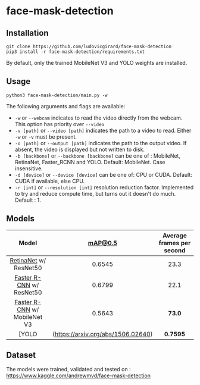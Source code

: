 # face-mask-detection

## Installation

```
git clone https://github.com/ludovicgirard/face-mask-detection
pip3 install -r face-mask-detection/requirements.txt
```
By default, only the trained MobileNet V3 and YOLO weights are installed.

## Usage

```
python3 face-mask-detection/main.py -w
```

The following arguments and flags are available:
- `-w` or `--webcam` indicates to read the video directly from the webcam. This option has priority over `--video`
- `-v [path]` or `--video [path]` indicates the path to a video to read. Either `-w` or `-v` must be present.
- `-o [path]` or `--output [path]` indicates the path to the output video. If absent, the video is displayed but not written to disk.
- `-b [backbone]` or `--backbone [backbone]` can be one of : MobileNet, RetinaNet, Faster_RCNN and YOLO. Default: MobileNet. Case insensitive.
- `-d [device]` or `--device [device]` can be one of: CPU or CUDA. Default: CUDA if available, else CPU.
- `-r [int]` or `--resolution [int]` resolution reduction factor. Implemented to try and reduce compute time, but turns out it doesn't do much. Default : 1.

## Models

| **Model** | **mAP@0.5** | **Average frames per second**|
|:---:|:---:|:---:|
| [RetinaNet](https://arxiv.org/abs/1708.02002) w/ ResNet50 | 0.6545 | 23.3 |
| [Faster R-CNN](https://arxiv.org/abs/1506.01497) w/ ResNet50 | 0.6799 | 22.1 |
| [Faster R-CNN](https://arxiv.org/abs/1506.01497) w/ MobileNet V3 |0.5643| **73.0** |
| [YOLO|(https://arxiv.org/abs/1506.02640)| **0.7595** ||

## Dataset

The models were trained, validated and tested on :
https://www.kaggle.com/andrewmvd/face-mask-detection

